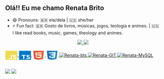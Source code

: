 ## Olá!! Eu me chamo Renata Brito 

- 😄 Pronouns: 🇧🇷 ela/dela |  🇺🇸 she/her
- ⚡ Fun fact: 🇧🇷 Gosto de livros, músicas, jogos, teologia e animes. |  🇺🇸 I like read books, music, games, theology and animes.

<div align="center">
  <a href="https://github.com/Renatabc">
  <img height="180em" src="https://github-readme-stats.vercel.app/api?username=Renatabc&show_icons=true&theme=light&include_all_commits=true&count_private=true"/>
  <img height="180em" src="https://github-readme-stats.vercel.app/api/top-langs/?username=Renatabc&layout=compact&langs_count=7&theme=light"/>
</div>

<div style="display: inline_block"><br>
  <img align="center" alt="Renata-Js" height="30" width="40" src="https://raw.githubusercontent.com/devicons/devicon/master/icons/javascript/javascript-plain.svg">
  <img align="center" alt="Renata-Ts" height="30" width="40" src="https://raw.githubusercontent.com/devicons/devicon/master/icons/typescript/typescript-plain.svg">
  <img align="center" alt="Renata-HTML" height="30" width="40" src="https://raw.githubusercontent.com/devicons/devicon/master/icons/html5/html5-original.svg">
  <img align="center" alt="Renata-CSS" height="30" width="40" src="https://raw.githubusercontent.com/devicons/devicon/master/icons/css3/css3-original.svg">
  <img align="center" alt="Renata-bts" height="30" width="40" src="https://cdn.jsdelivr.net/gh/devicons/devicon/icons/bootstrap/bootstrap-plain.svg">
  <img align="center" alt="Renata-GIT" height="30" width="40" src="https://cdn.jsdelivr.net/gh/devicons/devicon/icons/git/git-original.svg">
  <img align="center" alt="Renata-MySQL" height="30" width="40" src="https://cdn.jsdelivr.net/gh/devicons/devicon/icons/mysql/mysql-original-wordmark.svg">
</div>

  ##
  
<div>
  <a href="https://www.linkedin.com/in/renata-brito-601b83222/" target="_blank"><img src="https://img.shields.io/badge/-LinkedIn-%230077B5?style=for-the-badge&logo=linkedin&logoColor=white" target="_blank"></a> 
  <a href="https://www.instagram.com/sourenatabrito/" target="_blank"><img src="https://img.shields.io/badge/-Instagram-%23E4405F?style=for-the-badge&logo=instagram&logoColor=white" target="_blank"></a> 
